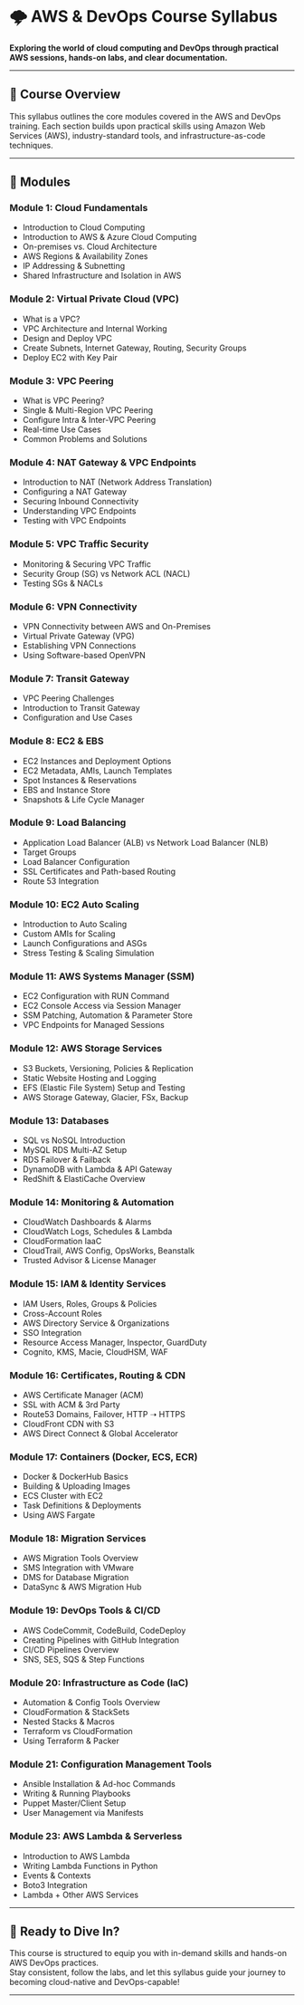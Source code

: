 
# 🌩️ AWS & DevOps Course Syllabus

**Exploring the world of cloud computing and DevOps through practical AWS sessions, hands-on labs, and clear documentation.**

---

## 📘 Course Overview

This syllabus outlines the core modules covered in the AWS and DevOps training. Each section builds upon practical skills using Amazon Web Services (AWS), industry-standard tools, and infrastructure-as-code techniques.

---

## 🧭 Modules

### Module 1: Cloud Fundamentals
- Introduction to Cloud Computing
- Introduction to AWS & Azure Cloud Computing
- On-premises vs. Cloud Architecture
- AWS Regions & Availability Zones
- IP Addressing & Subnetting
- Shared Infrastructure and Isolation in AWS

### Module 2: Virtual Private Cloud (VPC)
- What is a VPC?
- VPC Architecture and Internal Working
- Design and Deploy VPC
- Create Subnets, Internet Gateway, Routing, Security Groups
- Deploy EC2 with Key Pair

### Module 3: VPC Peering
- What is VPC Peering?
- Single & Multi-Region VPC Peering
- Configure Intra & Inter-VPC Peering
- Real-time Use Cases
- Common Problems and Solutions

### Module 4: NAT Gateway & VPC Endpoints
- Introduction to NAT (Network Address Translation)
- Configuring a NAT Gateway
- Securing Inbound Connectivity
- Understanding VPC Endpoints
- Testing with VPC Endpoints

### Module 5: VPC Traffic Security
- Monitoring & Securing VPC Traffic
- Security Group (SG) vs Network ACL (NACL)
- Testing SGs & NACLs

### Module 6: VPN Connectivity
- VPN Connectivity between AWS and On-Premises
- Virtual Private Gateway (VPG)
- Establishing VPN Connections
- Using Software-based OpenVPN

### Module 7: Transit Gateway
- VPC Peering Challenges
- Introduction to Transit Gateway
- Configuration and Use Cases

### Module 8: EC2 & EBS
- EC2 Instances and Deployment Options
- EC2 Metadata, AMIs, Launch Templates
- Spot Instances & Reservations
- EBS and Instance Store
- Snapshots & Life Cycle Manager

### Module 9: Load Balancing
- Application Load Balancer (ALB) vs Network Load Balancer (NLB)
- Target Groups
- Load Balancer Configuration
- SSL Certificates and Path-based Routing
- Route 53 Integration

### Module 10: EC2 Auto Scaling
- Introduction to Auto Scaling
- Custom AMIs for Scaling
- Launch Configurations and ASGs
- Stress Testing & Scaling Simulation

### Module 11: AWS Systems Manager (SSM)
- EC2 Configuration with RUN Command
- EC2 Console Access via Session Manager
- SSM Patching, Automation & Parameter Store
- VPC Endpoints for Managed Sessions

### Module 12: AWS Storage Services
- S3 Buckets, Versioning, Policies & Replication
- Static Website Hosting and Logging
- EFS (Elastic File System) Setup and Testing
- AWS Storage Gateway, Glacier, FSx, Backup

### Module 13: Databases
- SQL vs NoSQL Introduction
- MySQL RDS Multi-AZ Setup
- RDS Failover & Failback
- DynamoDB with Lambda & API Gateway
- RedShift & ElastiCache Overview

### Module 14: Monitoring & Automation
- CloudWatch Dashboards & Alarms
- CloudWatch Logs, Schedules & Lambda
- CloudFormation IaaC
- CloudTrail, AWS Config, OpsWorks, Beanstalk
- Trusted Advisor & License Manager

### Module 15: IAM & Identity Services
- IAM Users, Roles, Groups & Policies
- Cross-Account Roles
- AWS Directory Service & Organizations
- SSO Integration
- Resource Access Manager, Inspector, GuardDuty
- Cognito, KMS, Macie, CloudHSM, WAF

### Module 16: Certificates, Routing & CDN
- AWS Certificate Manager (ACM)
- SSL with ACM & 3rd Party
- Route53 Domains, Failover, HTTP ➝ HTTPS
- CloudFront CDN with S3
- AWS Direct Connect & Global Accelerator

### Module 17: Containers (Docker, ECS, ECR)
- Docker & DockerHub Basics
- Building & Uploading Images
- ECS Cluster with EC2
- Task Definitions & Deployments
- Using AWS Fargate

### Module 18: Migration Services
- AWS Migration Tools Overview
- SMS Integration with VMware
- DMS for Database Migration
- DataSync & AWS Migration Hub

### Module 19: DevOps Tools & CI/CD
- AWS CodeCommit, CodeBuild, CodeDeploy
- Creating Pipelines with GitHub Integration
- CI/CD Pipelines Overview
- SNS, SES, SQS & Step Functions

### Module 20: Infrastructure as Code (IaC)
- Automation & Config Tools Overview
- CloudFormation & StackSets
- Nested Stacks & Macros
- Terraform vs CloudFormation
- Using Terraform & Packer

### Module 21: Configuration Management Tools
- Ansible Installation & Ad-hoc Commands
- Writing & Running Playbooks
- Puppet Master/Client Setup
- User Management via Manifests

### Module 23: AWS Lambda & Serverless
- Introduction to AWS Lambda
- Writing Lambda Functions in Python
- Events & Contexts
- Boto3 Integration
- Lambda + Other AWS Services

---

## 🚀 Ready to Dive In?

This course is structured to equip you with in-demand skills and hands-on AWS DevOps practices.  
Stay consistent, follow the labs, and let this syllabus guide your journey to becoming cloud-native and DevOps-capable!

---
